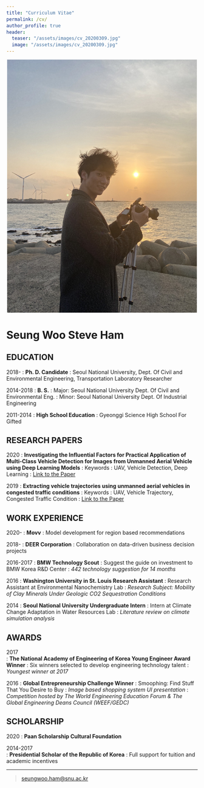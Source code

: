 ```yaml
---
title: "Curriculum Vitae"
permalink: /cv/
author_profile: true
header:
  teaser: "/assets/images/cv_20200309.jpg"
  image: "/assets/images/cv_20200309.jpg"
---
```


<div style="text-align:center"><img src="/assets/images/cv_profile.jpg" width="500"/></div>

# Seung Woo Steve Ham


## EDUCATION
2018-
:   **Ph. D. Candidate**
:   Seoul National University, Dept. Of Civil and Environmental Engineering, Transportation Laboratory Researcher

2014-2018
:   **B. S.**
:   Major: Seoul National University Dept. Of Civil and Environmental Eng. 
:   Minor: Seoul National University Dept. Of Industrial Engineering 

2011-2014
:   **High School Education**
:   Gyeonggi Science High School For Gifted


## RESEARCH PAPERS
2020
:   **Investigating the Influential Factors for Practical Application of Multi-Class Vehicle Detection for Images from Unmanned Aerial Vehicle using Deep Learning Models**
:   Keywords : UAV, Vehicle Detection, Deep Learning
:   [Link to the Paper](https://journals.sagepub.com/doi/full/10.1177/0361198120954187)

2019
:   **Extracting vehicle trajectories using unmanned aerial vehicles in congested traffic conditions**
:   Keywords : UAV, Vehicle Trajectory, Congested Traffic Condition
:   [Link to the Paper](https://www.hindawi.com/journals/jat/2019/9060797/)


## WORK EXPERIENCE
2020-
:   **Movv**
:   Model development for region based recommendations

2018-
:   **DEER Corporation**
:   Collaboration on data-driven business decision projects

2016-2017
:   **BMW Technology Scout**
:   Suggest the guide on investment to BMW Korea R&D Center
:   *442 technology suggestion for 14 months*

2016 
:   **Washington University in St. Louis Research Assistant**
:   Research Assistant at Environmental Nanochemistry Lab
:   *Research Subject: Mobility of Clay Minerals Under Geologic CO2 Sequestration Conditions*

2014
:   **Seoul National University Undergraduate Intern**
:   Intern at Climate Change Adaptation in Water Resources Lab
:   *Literature review on climate simulation analysis*


## AWARDS
2017	
:   **The National Academy of Engineering of Korea Young Engineer Award Winner**
:   Six winners selected to develop engineering technology talent 
:   *Youngest winner at 2017*

2016
:   **Global Entrepreneurship Challenge Winner**
:   Smoophing: Find Stuff That You Desire to Buy
:   *Image based shopping system UI presentation*
:   *Competition hosted by The World Engineering Education Forum & The Global Engineering Deans Council (WEEF/GEDC)*


## SCHOLARSHIP
2020
:   **Paan Scholarship Cultural Foundation**

2014-2017	
:   **Presidential Scholar of the Republic of Korea**
:   Full support for tuition and academic incentives

----

> <seungwoo.ham@snu.ac.kr>